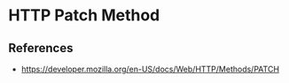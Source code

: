 # HTTP Patch Method

## References

- https://developer.mozilla.org/en-US/docs/Web/HTTP/Methods/PATCH
